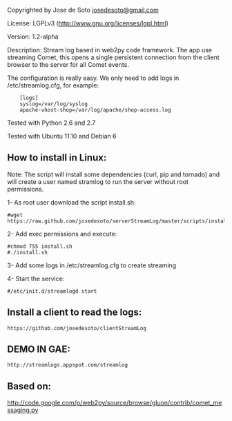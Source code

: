 Copyrighted by Jose de Soto <josedesoto@gmail.com>

License: LGPLv3 (http://www.gnu.org/licenses/lgpl.html)

Version: 1.2-alpha

Description: 
Stream log based in web2py code framework. The app use streaming Comet, this opens a single persistent connection from the client browser to the server 
for all Comet events.

The configuration is really easy. We only need to add logs in /etc/streamlog.cfg, for example:

		[logs]
		syslog=/var/log/syslog
		apache-vhost-shop=/var/log/apache/shop-access.log

Tested with Python 2.6 and 2.7

Tested with Ubuntu 11.10 and Debian 6

## How to install in Linux:

Note: The script will install some dependencies (curl, pip and tornado) and will create a user named stramlog
to run the server without root permissions.

1- As root user download the script install.sh:

	#wget https://raw.github.com/josedesoto/serverStreamLog/master/scripts/install.sh
	
2- Add exec permissions and execute:

	#chmod 755 install.sh
	#./install.sh
	
3- Add some logs in /etc/streamlog.cfg to create streaming
	
4- Start the service:

	#/etc/init.d/streamlogd start

## Install a client to read the logs:

	https://github.com/josedesoto/clientStreamLog


## DEMO IN GAE:

	http://streamlogs.appspot.com/streamlog


## Based on:
http://code.google.com/p/web2py/source/browse/gluon/contrib/comet_messaging.py
